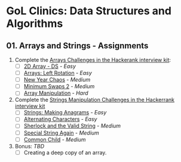 # GoL Clinics: Data Structures and Algorithms

## 01. Arrays and Strings - Assignments

1. Complete the [Arrays Challenges in the Hackerank interview kit](https://www.hackerrank.com/interview/interview-preparation-kit/arrays/challenges):
    - [ ] [2D Array - DS](https://www.hackerrank.com/challenges/2d-array/problem) - _Easy_
    - [ ] [Arrays: Left Rotation](https://www.hackerrank.com/challenges/ctci-array-left-rotation/problem) - _Easy_
    - [ ] [New Year Chaos](https://www.hackerrank.com/challenges/new-year-chaos/problem) - _Medium_
    - [ ] [Minimum Swaps 2](https://www.hackerrank.com/challenges/minimum-swaps-2/problem) - _Medium_
    - [ ] [Array Manipulation](https://www.hackerrank.com/challenges/crush/problem) - _Hard_

1. Complete the [Strings Manipulation Challenges in the Hackerrank interview kit](https://www.hackerrank.com/interview/interview-preparation-kit/strings/challenges)
    - [ ] [Strings: Making Anagrams](https://www.hackerrank.com/challenges/ctci-making-anagrams/problem) - _Easy_
    - [ ] [Alternating Characters](https://www.hackerrank.com/challenges/alternating-characters/problem) - _Easy_
    - [ ] [Sherlock and the Valid String](https://www.hackerrank.com/challenges/sherlock-and-valid-string/problem) - _Medium_
    - [ ] [Special String Again](https://www.hackerrank.com/challenges/special-palindrome-again/problem) - _Medium_
    - [ ] [Common Child](https://www.hackerrank.com/challenges/common-child/problem) - _Medium_

1. Bonus: _TBD_
    - [ ] Creating a deep copy of an array.
